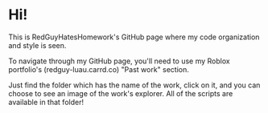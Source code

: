 # Hi!
This is RedGuyHatesHomework's GitHub page where my code organization and style is seen.

To navigate through my GitHub page, you'll need to use my Roblox portfolio's (redguy-luau.carrd.co) "Past work" section.

Just find the folder which has the name of the work, click on it, and you can choose to see an image of the work's explorer. All of the scripts are available in that folder!
